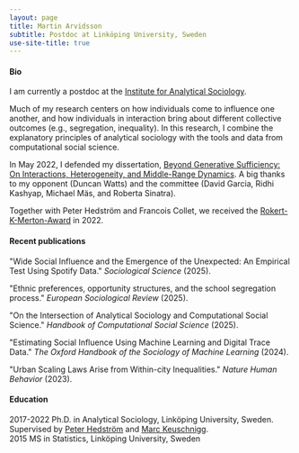 ```yaml
---
layout: page
title: Martin Arvidsson
subtitle: Postdoc at Linköping University, Sweden
use-site-title: true
---
```



#### Bio


I am currently a postdoc at the [Institute for Analytical Sociology](https://liu.se/en/organisation/liu/iei/ias).

Much of my research centers on how individuals come to influence one another, and how individuals in interaction bring about different collective outcomes (e.g., segregation, inequality). In this research, I combine the explanatory principles of analytical sociology with the tools and data from computational social science.

In May 2022, I defended my dissertation, [Beyond Generative Sufficiency: On Interactions, Heterogeneity, and Middle-Range Dynamics](https://www.diva-portal.org/smash/record.jsf?pid=diva2%3A1651745&dswid=-7881). A big thanks to my opponent (Duncan Watts) and the committee (David Garcia, Ridhi Kashyap, Michael Mäs, and Roberta Sinatra).

Together with Peter Hedström and Francois Collet, we received the [Rokert-K-Merton-Award](https://analyticalsociology.com/about/the-merton-award) in 2022.

#### Recent publications

"Wide Social Influence and the Emergence of the Unexpected: An Empirical Test Using Spotify Data." <i>Sociological Science</i> (2025).

"Ethnic preferences, opportunity structures, and the school segregation process." <i>European Sociological Review</i> (2025).

"On the Intersection of Analytical Sociology and Computational Social Science." <i>Handbook of Computational Social Science</i> (2025).

"Estimating Social Influence Using Machine Learning and Digital Trace Data." <i>The Oxford Handbook of the Sociology of Machine Learning</i> (2024).

"Urban Scaling Laws Arise from Within-city Inequalities." <i>Nature Human Behavior</i> (2023).

#### Education
2017-2022 Ph.D. in Analytical Sociology, Linköping University, Sweden. Supervised by [Peter Hedström](https://liu.se/en/employee/pethe05) and [Marc Keuschnigg](https://keuschnigg.org/).<br/>
2015 MS in Statistics, Linköping University, Sweden<br/>
